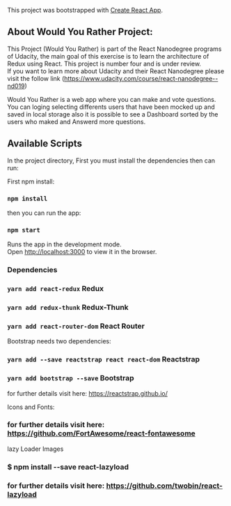 This project was bootstrapped with [Create React App](https://github.com/facebook/create-react-app).


## About Would You Rather Project:
This Project (Would You Rather) is part of the React Nanodegree programs of Udacity, the main goal of this exercise is to learn the architecture of Redux using React. This project is number four and is under review.  
If you want to learn more about Udacity and their React Nanodegree please visit the follow link (https://www.udacity.com/course/react-nanodegree--nd019) 

Would You Rather is a web app where you can make and vote questions. You can loging selecting 
differents users that have been mocked up and saved in local storage also it is possible to see a Dashboard sorted by
the users who maked and Answerd more questions.



## Available Scripts

In the project directory, First you must install the dependencies then can run:

First npm install:
### `npm install`

then you can run the app:
### `npm start`

Runs the app in the development mode.<br>
Open [http://localhost:3000](http://localhost:3000) to view it in the browser.

### Dependencies
### `yarn add react-redux`  Redux
### `yarn add redux-thunk`  Redux-Thunk
### `yarn add react-router-dom`   React Router


Bootstrap needs two dependencies:
### `yarn add --save reactstrap react react-dom`  Reactstrap
### `yarn add bootstrap --save`   Bootstrap
for further details visit here: https://reactstrap.github.io/

Icons and Fonts:
### for further details visit here:  https://github.com/FortAwesome/react-fontawesome

lazy Loader Images
###  $ npm install --save react-lazyload
### for further details visit here: https://github.com/twobin/react-lazyload